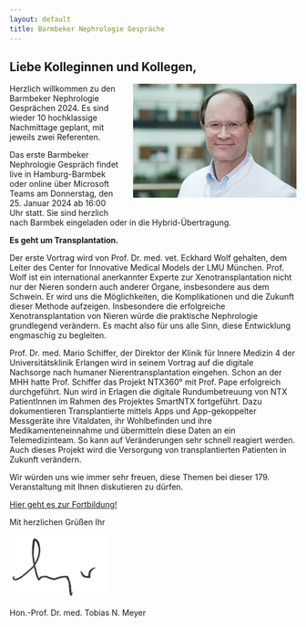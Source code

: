 ```yaml
---
layout: default
title: Barmbeker Nephrologie Gespräche
---
```

## Liebe Kolleginnen und Kollegen,   

<img src="/assets/images/CA_Meyer.jpg" height="200rem" alt="Portraitfoto Hon. Prof. Dr. Tobias N. Meyer" style="float:right; margin-left:20px; margin-bottom:20px;">
Herzlich willkommen zu den Barmbeker Nephrologie Gesprächen 2024. Es sind wieder 10 hochklassige Nachmittage geplant, mit jeweils zwei Referenten.   

Das erste Barmbeker Nephrologie Gespräch findet live in Hamburg-Barmbek oder online über Microsoft Teams am Donnerstag, den 25. Januar 2024 ab 16:00 Uhr statt. Sie sind herzlich nach Barmbek eingeladen oder in die Hybrid-Übertragung.      

**Es geht um Transplantation.**   
   
Der erste Vortrag wird von Prof. Dr. med. vet. Eckhard Wolf gehalten, dem Leiter des Center for Innovative Medical Models der LMU München. Prof. Wolf ist ein international anerkannter Experte zur Xenotransplantation nicht nur der Nieren sondern auch anderer Organe, insbesondere aus dem Schwein. Er wird uns die Möglichkeiten, die Komplikationen und die Zukunft dieser Methode aufzeigen. Insbesondere die erfolgreiche Xenotransplantation von Nieren würde die praktische Nephrologie grundlegend verändern. Es macht also für uns alle Sinn, diese Entwicklung engmaschig zu begleiten.         
   
Prof. Dr. med. Mario Schiffer, der Direktor der Klinik für Innere Medizin 4 der Universitätsklinik Erlangen wird in seinem Vortrag auf die digitale Nachsorge nach humaner Nierentransplantation eingehen. Schon an der MHH hatte Prof. Schiffer das Projekt NTX360° mit Prof. Pape erfolgreich durchgeführt. Nun wird in Erlagen die digitale Rundumbetreuung von NTX PatientInnen im Rahmen des Projektes SmartNTX fortgeführt. Dazu dokumentieren Transplantierte mittels Apps und App-​gekoppelter Messgeräte ihre Vitaldaten, ihr Wohlbefinden und ihre Medikamenteneinnahme und übermitteln diese Daten an ein Telemedizinteam. So kann auf Veränderungen sehr schnell reagiert werden. Auch dieses Projekt wird die Versorgung von transplantierten Patienten in Zukunft verändern.         
   
Wir würden uns wie immer sehr freuen, diese Themen bei dieser 179. Veranstaltung mit Ihnen diskutieren zu dürfen.         

<a class="button" href="https:/teams.microsoft.com/l/meetup-join/19*3ameeting_YmUxOTUxMDQtOWQ3MC00MWNkLWJhZmQtODZkMGRiMmM0OGE3*40thread.v2/0?context=*7b*22Tid*22*3a*22e6160a47-a12e-4ab1-be56-bddd09456693*22*2c*22Oid*22*3a*2254de3200-43af-4cbb-8fde-9d0457be7bcb*22*7d__;JSUlJSUlJSUlJSUlJSUl!!On_szuMZSg!P8KCBVeQsPDEIxj4qwiFDVMO5JeH1etvPsBx6GpLpi5veQZ0VTaIMGUiJ7xRwgLwe7KPxeebrT0HLDLQDSS2$" target="_blank">Hier geht es zur Fortbildung!</a>  

Mit herzlichen Grüßen Ihr  

![Unterschrift Prof. Meyer](/assets/images/unterschrift-meyer.png)  

Hon.-Prof. Dr. med. Tobias N. Meyer  
